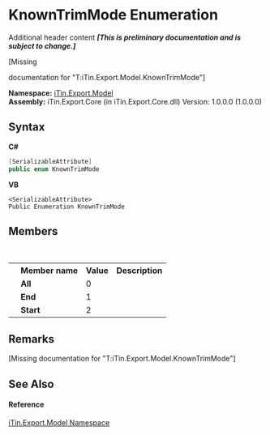 # KnownTrimMode Enumeration
Additional header content _**\[This is preliminary documentation and is subject to change.\]**_

\[Missing <summary> documentation for "T:iTin.Export.Model.KnownTrimMode"\]

**Namespace:**&nbsp;<a href="ef57ffcc-e95e-b212-5a46-9aa6f5a3511f">iTin.Export.Model</a><br />**Assembly:**&nbsp;iTin.Export.Core (in iTin.Export.Core.dll) Version: 1.0.0.0 (1.0.0.0)

## Syntax

**C#**<br />
``` C#
[SerializableAttribute]
public enum KnownTrimMode
```

**VB**<br />
``` VB
<SerializableAttribute>
Public Enumeration KnownTrimMode
```


## Members
&nbsp;<table><tr><th></th><th>Member name</th><th>Value</th><th>Description</th></tr><tr><td /><td target="F:iTin.Export.Model.KnownTrimMode.All">**All**</td><td>0</td><td /></tr><tr><td /><td target="F:iTin.Export.Model.KnownTrimMode.End">**End**</td><td>1</td><td /></tr><tr><td /><td target="F:iTin.Export.Model.KnownTrimMode.Start">**Start**</td><td>2</td><td /></tr></table>

## Remarks
\[Missing <remarks> documentation for "T:iTin.Export.Model.KnownTrimMode"\]

## See Also


#### Reference
<a href="ef57ffcc-e95e-b212-5a46-9aa6f5a3511f">iTin.Export.Model Namespace</a><br />